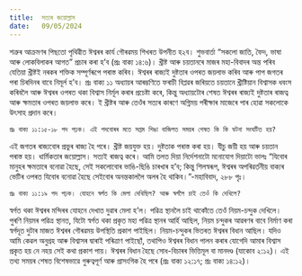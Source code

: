 ```yaml
---
title:  সত্যৰ জয়োল্লাস
date:   09/05/2024
---
```


শত্ৰুৰ আক্ৰমণৰ পিছতো পৃথিৱীত ঈশ্বৰৰ কাৰ্য গৌৰৱময় শিখৰত উপনীত হ২ব। শুভবাৰ্তা “সকলো জাতি, ফৈদ, ভাষা আৰু লোকবিলাকৰ আগত” প্ৰচাৰ কৰা হ’ব (প্ৰঃ বাক্য ১৪:৬)। খ্ৰীষ্ট আৰু চয়তানৰে মাজৰ মহা-বিবাদৰ অন্ত পৰিব যেতিয়া খ্ৰীষ্টই নৰকৰ শক্তিক সম্পূৰ্ণৰূপে পৰাস্ত কৰিব। ঈশ্বৰৰ ৰাজ্যই দুষ্টতাৰ ওপৰত জয়লাভ কৰিব আৰু পাপ জগতৰ পৰা চিৰদিনৰ বাবে নিমূৰ্ল হ’ব। প্ৰঃ বাক্য ১১ অধ্যায়ৰ আৰম্ভণিতে ফৰাচী বিপ্লৱৰ জৰিয়তে চয়তানে খ্ৰীষ্টিয়ান বিশ্বাসক ধবংস কৰিবলৈ আৰু ঈশ্বৰৰ ওপৰত থকা বিশ্বাস নিৰ্মূল কৰাৰ প্ৰচেষ্টা কৰে, কিন্তু অধ্যায়টোৰ শেষত ঈশ্বৰৰ ৰাজ্যই দুষ্টতাৰ ৰাজত্ব আৰু ক্ষমতাৰ ওপৰত জয়লাভ কৰে। ই খ্ৰীষ্টৰ আৰু তেওঁৰ সত্যৰ কাৰণে অগ্নিময় পৰীক্ষাৰ মাজেৰে পাৰ হোৱা সকলোকে উৎসাহ প্ৰদান কৰে।

`প্ৰঃ বাক্য ১১:১৫-১৮ পদ পঢ়ক। এই পদবোৰৰ মতে সপ্তম শিঙা বাজিলত সময়ৰ শেষত কি কি ঘটনা সংঘটিত হয়?`

এই জগতৰ ৰাজ্যবোৰ প্ৰভুৰ ৰাজ্য হৈ পৰে। খ্ৰীষ্ট জয়যুক্ত হয়। দুষ্টতাক পৰাস্ত কৰা হয়। যীচু জয়ী হয় আৰু চয়তান পৰাস্ত হয়। ধাৰ্মিকতাৰ জয়োল্লাস। সত্যই ৰাজত্ব কৰে। আমি তলত দিয়া নিৰ্দেশনাটো মনোযোগ দিয়াটো ভালঃ “যিবোৰ মানুহৰ ক্ষমতাৰে বনোৱা হৈছে, সেই সকলোবোৰ ভাঙি-ছিঙি চাৰখাৰ হ’ব; কিন্তু শিলস্বৰূপ, ঈশ্বৰৰ অপৰিৱৰ্তনীয় বাক্যৰ ভেটিৰ ওপৰত যিবোৰ বনোৱা হৈছে সেইবোৰ অনন্তকাললৈ অলৰ হৈ থাকিব।”-মহাবিবাদ, ২৮৮ পৃঃ।

`প্ৰঃ বাক্য ১১:১৯ পদ পঢ়ক। যোহনে স্বৰ্গত কি মেলা দেখিছিল? আৰু স্বৰ্গলৈ চাই তেওঁ কি দেখিলে?`

স্বৰ্গত থকা ঈশ্বৰৰ মন্দিৰৰ যোহনে দেখাত দুৱাৰ মেলা হ’ল। পৱিত্ৰ স্থানলৈ চাই থাকোঁতে তেওঁ নিয়ম-চন্দুক দেখিলে। পুৰণি নিয়মৰ পৱিত্ৰ স্থানত, যিটো স্বৰ্গত থকা প্ৰকৃত মহা পৱিত্ৰ স্থানৰ আৰ্হি আছিল, নিয়ম চন্দুকৰ আৱৰণৰ বাবে নিৰ্মাণ কৰা স্বৰ্গদূত দুটাৰ মাজত ঈশ্বৰৰ গৌৰৱময় উপস্থিতি প্ৰকাশ পাইছিল। নিয়ম-চন্দুকৰ ভিতৰত ঈশ্বৰৰ বিধান আছিল। যদিও আমি কেৱল অনুগ্ৰহ আৰু বিশ্বাসৰ দ্বাৰাই পৰিত্ৰাণ পাইছোঁ, তথাপিও ঈশ্বৰৰ বিধান পালন কৰাৰ যোগেদি আমাৰ বিশ্বাস প্ৰকৃত হয় নে নহয় সেই কথা প্ৰকাশ পায়। ঈশ্বৰৰ বিধান হৈছে সোধ-বিচাৰৰ ভিত্তিমূল বা মানদণ্ড (যাকোব ২:১২)। এই তথ্য সময়ৰ শেষত বিশেষভাৱে গুৰুত্বপূৰ্ণ আৰু প্ৰাসংগিক হৈ পৰে (প্ৰঃ বাক্য ১২:১৭; প্ৰঃ বাক্য ১৪:১২)।